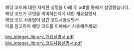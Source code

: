 해당 코드에 대한 자세한 설명을 아래 두 pdf를 통해서 설명했습니다.
<br/>
해당 코드가 무엇을 의미하는지에 대한 개요설명서
<br/>
해당 코드 사용법이 담긴 코드사용설명서
<br/>
이를 참고하여 해당 코드를 이해해서 사용해주세요!

[big_integer_library_개요설명서.pdf](https://github.com/shinkihyeon/big-integer-arithmetic-library/files/13931133/big_integer_library_.pdf)
<br/>
[big_integer_library_코드사용설명서.pdf](https://github.com/shinkihyeon/big-integer-arithmetic-library/files/13931135/big_integer_library_.pdf)
